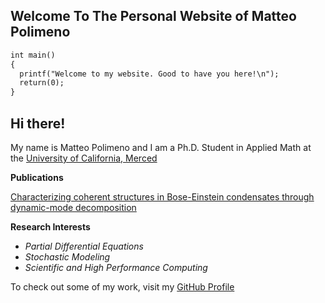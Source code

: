 ## Welcome To The Personal Website of Matteo Polimeno
```markdown
int main()
{
  printf("Welcome to my website. Good to have you here!\n");
  return(0);
}
```
## Hi there!
My name is Matteo Polimeno and I am a Ph.D. Student in Applied Math at the 
[University of California, Merced](https://appliedmath.ucmerced.edu/graduate-students)

**Publications**

[Characterizing coherent structures in Bose-Einstein condensates through dynamic-mode decomposition](https://journals.aps.org/pre/abstract/10.1103/PhysRevE.99.062215)

**Research Interests**

- _Partial Differential Equations_
- _Stochastic Modeling_
- _Scientific and High Performance Computing_

To check out some of my work, visit my [GitHub Profile](https://github.com/mpolimeno)
